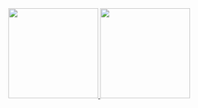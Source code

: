 
<div>
  <a href="https://www.github.com/costa-dnl">
  <img height="180em" src="https://github-readme-stats.vercel.app/api?username=costa-dnl&show_icons=true&theme=chartreuse-dark"/>
  <img height="180em" src="https://github-readme-stats.vercel.app/api/top-langs/?username=costa-dnl&langs_count=8&layout=compact&theme=chartreuse-dark"/>
</div>

<!--
**costa-dnl/costa-dnl** is a ✨ _special_ ✨ repository because its `README.md` (this file) appears on your GitHub profile.

Here are some ideas to get you started:

- 🔭 I’m currently working on ...
- 🌱 I’m currently learning ...
- 👯 I’m looking to collaborate on ...
- 🤔 I’m looking for help with ...
- 💬 Ask me about ...
- 📫 How to reach me: ...
- 😄 Pronouns: ...
- ⚡ Fun fact: ...
-->

